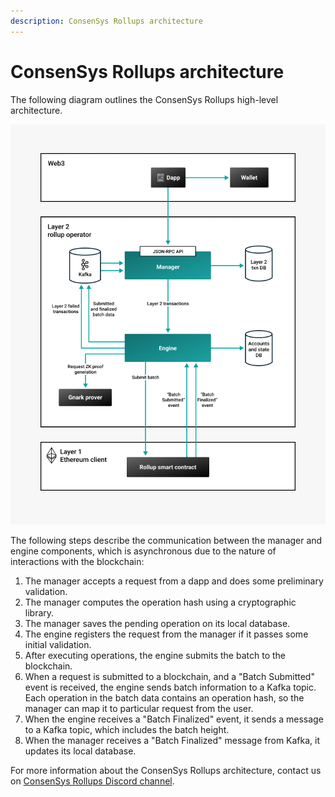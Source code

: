```yaml
---
description: ConsenSys Rollups architecture
---
```


# ConsenSys Rollups architecture

The following diagram outlines the ConsenSys Rollups high-level architecture.

![Architecture](../Images/Architecture.png)

The following steps describe the communication between the manager and engine components, which is asynchronous due to
the nature of interactions with the blockchain:

1. The manager accepts a request from a dapp and does some preliminary validation.
1. The manager computes the operation hash using a cryptographic library.
1. The manager saves the pending operation on its local database.
1. The engine registers the request from the manager if it passes some initial validation.
1. After executing operations, the engine submits the batch to the blockchain.
1. When a request is submitted to a blockchain, and a "Batch Submitted" event is received, the engine sends batch
   information to a Kafka topic.
   Each operation in the batch data contains an operation hash, so the manager can map it to particular request from the user.
1. When the engine receives a "Batch Finalized" event, it sends a message to a Kafka topic, which includes the batch height.
1. When the manager receives a "Batch Finalized" message from Kafka, it updates its local database.

For more information about the ConsenSys Rollups architecture, contact us on [ConsenSys Rollups Discord channel](https://discord.com/invite/consensys).
